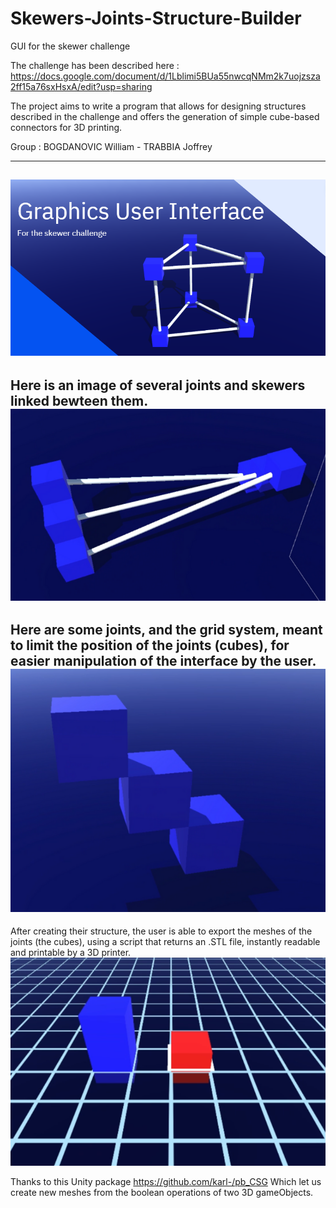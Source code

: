 # Skewers-Joints-Structure-Builder
GUI for the skewer challenge

The challenge has been described here : https://docs.google.com/document/d/1Lblimi5BUa55nwcqNMm2k7uojzsza2ff15a76sxHsxA/edit?usp=sharing

The project aims to write a program that allows for designing structures described in the challenge and offers the generation of simple cube-based connectors for 3D printing.

Group : BOGDANOVIC William - TRABBIA Joffrey

------------------------------
![image](git_images/image_2024-04-11_172323882.png)
------------------------------
Here is an image of several joints and skewers linked bewteen them.
![image](git_images/image_2024-04-11_172848881.png)
------------------------------
Here are some joints, and the grid system, meant to limit the position of the joints (cubes), for easier manipulation of the interface by the user.
![image](git_images/image_2024-04-11_172905601.png)
------------------------------
After creating their structure, the user is able to export the meshes of the joints (the cubes), using a script that returns an .STL file, instantly readable and printable by a 3D printer.
![image](git_images/image_2024-04-11_172924784.png)


Thanks to this Unity package https://github.com/karl-/pb_CSG
Which let us create new meshes from the boolean operations of two 3D gameObjects.
